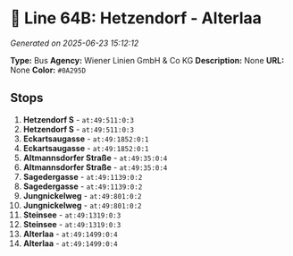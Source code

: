 # 🚌 Line 64B: Hetzendorf - Alterlaa

*Generated on 2025-06-23 15:12:12*

**Type:** Bus
**Agency:** Wiener Linien GmbH & Co KG
**Description:** None
**URL:** None
**Color:** `#0A295D`

## Stops

1. **Hetzendorf S** - `at:49:511:0:3`
2. **Hetzendorf S** - `at:49:511:0:3`
3. **Eckartsaugasse** - `at:49:1852:0:1`
4. **Eckartsaugasse** - `at:49:1852:0:1`
5. **Altmannsdorfer Straße** - `at:49:35:0:4`
6. **Altmannsdorfer Straße** - `at:49:35:0:4`
7. **Sagedergasse** - `at:49:1139:0:2`
8. **Sagedergasse** - `at:49:1139:0:2`
9. **Jungnickelweg** - `at:49:801:0:2`
10. **Jungnickelweg** - `at:49:801:0:2`
11. **Steinsee** - `at:49:1319:0:3`
12. **Steinsee** - `at:49:1319:0:3`
13. **Alterlaa** - `at:49:1499:0:4`
14. **Alterlaa** - `at:49:1499:0:4`